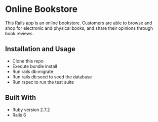 # Online Bookstore

This Rails app is an online bookstore. Customers are able to browse and shop for electronic
and physical books, and share their opinions through book reviews.

## Installation and Usage
- Clone this repo
- Execute bundle install
- Run rails db:migrate
- Run rails db:seed to seed the database
- Run rspec to run the test suite

## Built With
- Ruby version 2.7.2
- Rails 6
